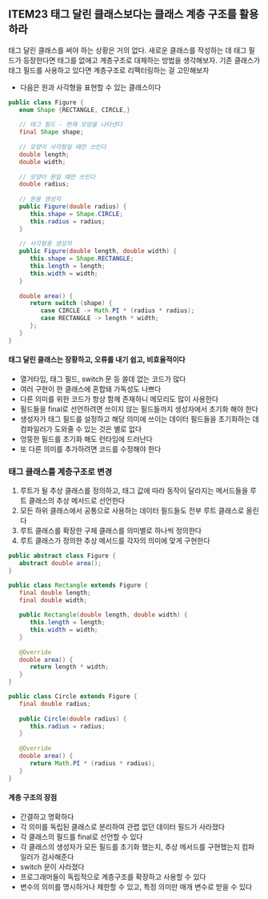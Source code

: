## ITEM23 태그 달린 클래스보다는 클래스 계층 구조를 활용하라

>
 태그 달린 클래스를 써야 하는 상황은 거의 없다. 새로운 클래스를 작성하는 데 태그 필드가 등장한다면 태그를 없애고 계층구조로 대체하는 방법을 생각해보자. 기존 클래스가 태그 필드를 사용하고 있다면 계층구조로 리팩터링하는 걸 고민해보자

- 다음은 원과 사각형을 표현할 수 있는 클래스이다

```Java
public class Figure {  
   enum Shape {RECTANGLE, CIRCLE,}  
  
   // 태그 필드 - 현재 모양을 나타낸다  
   final Shape shape;  
  
   // 모양이 사각형일 때만 쓰인다  
   double length;  
   double width;  
  
   // 모양이 원일 떄만 쓰인다  
   double radius;  
  
   // 원용 생성자  
   public Figure(double radius) {  
      this.shape = Shape.CIRCLE;  
      this.radius = radius;  
   }  
  
   // 사각형용 생성자  
   public Figure(double length, double width) {  
      this.shape = Shape.RECTANGLE;  
      this.length = length;  
      this.width = width;  
   }  
  
   double area() {  
      return switch (shape) {  
         case CIRCLE -> Math.PI * (radius * radius);  
         case RECTANGLE -> length * width;  
      };  
   }  
}
```

#### 태그 달린 클래스는 장황하고, 오류를 내기 쉽고, 비효율적이다
- 열거타입, 태그 필드, switch 문 등 쓸데 없는 코드가 많다
- 여러 구현이 한 클래스에 혼합돼 가독성도 나쁘다
- 다른 의미를 위한 코드가 항상 함께 존재하니 메모리도 많이 사용한다
- 필드들을 final로 선언하려면 쓰이지 않는 필드들까지 생성자에서 초기화 해야 한다
- 생성자가 태그 필드를 설정하고 해당 의미에 쓰이는 데이터 필드들을 초기화하는 데 컴파일러가 도와줄 수 있는 것은 별로 없다
- 엉뚱한 필드를 초기화 해도 런타임에 드러난다
- 또 다른 의미를 추가하려면 코드를 수정해야 한다

### 태그 클래스를 계층구조로 변경
1. 루트가 될 추상 클래스를 정의하고, 태그 값에 따라 동작이 달라지는 메서드들을 루트 클래스의 추상 메서드로 선언한다
2. 모든 하위 클래스에서 공통으로 사용하는 데이터 필드들도 전부 루트 클래스로 올린다
3. 루트 클래스를 확장한 구체 클래스를 의미별로 하나씩 정의한다
4. 루트 클래스가 정의한 추상 메서드를 각자의 의미에 맞게 구현한다

```Java
public abstract class Figure {  
   abstract double area();  
}
```

```Java
public class Rectangle extends Figure {  
   final double length;  
   final double width;  
  
   public Rectangle(double length, double width) {  
      this.length = length;  
      this.width = width;  
   }  
  
   @Override  
   double area() {  
      return length * width;  
   }  
}
```

```Java
public class Circle extends Figure {  
   final double radius;  
  
   public Circle(double radius) {  
      this.radius = radius;  
   }  
  
   @Override  
   double area() {  
      return Math.PI * (radius * radius);  
   }  
}
```

#### 계층 구조의 장점
- 간결하고 명확하다
- 각 의미를 독립된 클래스로 분리하여 관렵 없던 데이터 필드가 사라졌다
- 각 클래스의 필드를 final로 선언할 수 있다
- 각 클래스의 생성자가 모든 필드를 초기화 했는지, 추상 메서드를 구현했는지 컴파일러가 검사해준다
- switch 문이 사라졌다
- 프로그래머들이 독립적으로 계층구조를 확장하고 사용할 수 있다
- 변수의 의미를 명시하거나 제한할 수 있고, 특정 의미만 매개 변수로 받을 수 있다
